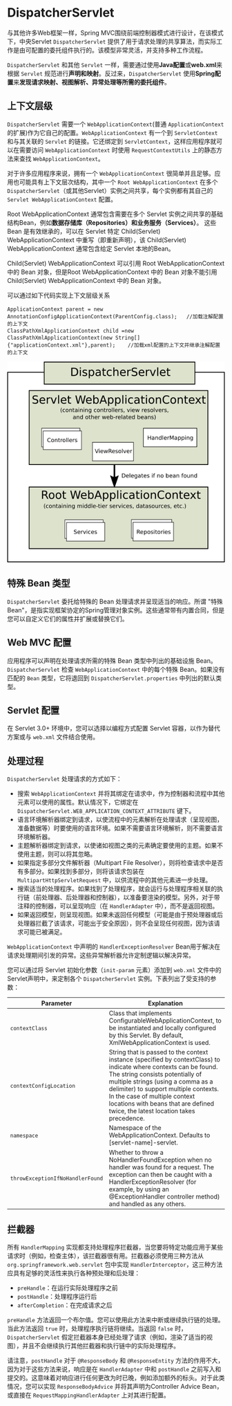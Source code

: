 # DispatcherServlet

与其他许多Web框架一样，Spring MVC围绕前端控制器模式进行设计，在该模式下，中央Servlet `DispatcherServlet` 提供了用于请求处理的共享算法，而实际工作是由可配置的委托组件执行的。该模型非常灵活，并支持多种工作流程。
 
`DispatcherServlet` 和其他 `Servlet` 一样，需要通过使用**Java配置**或**web.xml**来根据 `Servlet` 规范进行**声明和映射**。反过来，`DispatcherServlet` 使用**Spring配置**来**发现请求映射、视图解析、异常处理等所需的委托组件**。

## 上下文层级

`DispatcherServlet` 需要一个 `WebApplicationContext`(普通 `ApplicationContext` 的扩展)作为它自己的配置。`WebApplicationContext` 有一个到 `ServletContext` 和与其关联的 `Servlet` 的链接。它还绑定到 `ServletContext`，这样应用程序就可以在需要访问 `WebApplicationContext` 时使用 `RequestContextUtils` 上的静态方法来查找 `WebApplicationContext`。

对于许多应用程序来说，拥有一个 `WebApplicationContext` 很简单并且足够。应用也可能具有上下文层次结构，其中一个 `Root WebApplicationContext` 在多个 `DispatcherServlet`（或其他Servlet）实例之间共享，每个实例都有其自己的 `Servlet WebApplicationContext` 配置。

Root WebApplicationContext 通常包含需要在多个 Servlet 实例之间共享的基础结构Bean，例如**数据存储库（Repositories）**和**业务服务（Services）**。 这些 Bean 是有效继承的，可以在 Servlet 特定 Child(Servlet) WebApplicationContext 中重写（即重新声明），该 Child(Servlet) WebApplicationContext 通常包含给定 Servlet 本地的Bean。 

Child(Servlet) WebApplicationContext 可以引用 Root WebApplicationContext 中的 Bean 对象，但是Root WebApplicationContext 中的 Bean 对象不能引用 Child(Servlet) WebApplicationContext 中的 Bean 对象。

可以通过如下代码实现上下文层级关系

```
ApplicationContext parent = new AnnotationConfigApplicationContext(ParentConfig.class);   //加载注解配置的上下文
ClassPathXmlApplicationContext child =new ClassPathXmlApplicationContext(new String[] {"applicationContext.xml"},parent);    //加载xml配置的上下文并继承注解配置的上下文
```

![上下文层级](上下文层级.png)

## 特殊 Bean 类型

`DispatcherServlet` 委托给特殊的 Bean 处理请求并呈现适当的响应。所谓 "特殊 Bean"，是指实现框架协定的Spring管理对象实例。这些通常带有内置合同，但是您可以自定义它们的属性并扩展或替换它们。

## Web MVC 配置

应用程序可以声明在处理请求所需的特殊 Bean 类型中列出的基础设施 Bean。`DispatcherServlet` 检查 `WebApplicationContext` 中的每个特殊 Bean。如果没有匹配的 `Bean` 类型，它将退回到 `DispatcherServlet.properties` 中列出的默认类型。

## Servlet 配置

在 Servlet 3.0+ 环境中，您可以选择以编程方式配置 Servlet 容器，以作为替代方案或与 `web.xml` 文件结合使用。

## 处理过程

`DispatcherServlet` 处理请求的方式如下：

- 搜索 `WebApplicationContext` 并将其绑定在请求中，作为控制器和流程中其他元素可以使用的属性。默认情况下，它绑定在 `DispatcherServlet.WEB_APPLICATION_CONTEXT_ATTRIBUTE` 键下。
- 语言环境解析器绑定到请求，以使流程中的元素解析在处理请求（呈现视图，准备数据等）时要使用的语言环境。如果不需要语言环境解析，则不需要语言环境解析器。
- 主题解析器绑定到请求，以使诸如视图之类的元素确定要使用的主题。如果不使用主题，则可以将其忽略。
- 如果指定多部分文件解析器（Multipart File Resolver），则将检查请求中是否有多部分。如果找到多部分，则将该请求包装在 `MultipartHttpServletRequest` 中，以供流程中的其他元素进一步处理。
- 搜索适当的处理程序。如果找到了处理程序，就会运行与处理程序相关联的执行链（前处理器、后处理器和控制器），以准备要渲染的模型。另外，对于带注释的控制器，可以呈现响应（在 `HandlerAdapter` 中），而不是返回视图。
- 如果返回模型，则呈现视图。如果未返回任何模型（可能是由于预处理器或后处理器拦截了该请求，可能出于安全原因），则不会呈现任何视图，因为该请求可能已被满足。

`WebApplicationContext` 中声明的 `HandlerExceptionResolver` Bean用于解决在请求处理期间引发的异常。这些异常解析器允许定制逻辑以解决异常。

您可以通过将 Servlet 初始化参数（`init-param` 元素）添加到 `web.xml` 文件中的Servlet声明中，来定制各个 `DispatcherServlet` 实例。下表列出了受支持的参数：

|Parameter|Explanation|
|---------|-----------|
|`contextClass`|Class that implements ConfigurableWebApplicationContext, to be instantiated and locally configured by this Servlet. By default, XmlWebApplicationContext is used.|
|`contextConfigLocation`|String that is passed to the context instance (specified by contextClass) to indicate where contexts can be found. The string consists potentially of multiple strings (using a comma as a delimiter) to support multiple contexts. In the case of multiple context locations with beans that are defined twice, the latest location takes precedence.|
|`namespace`|Namespace of the WebApplicationContext. Defaults to [servlet-name]-servlet.|
|`throwExceptionIfNoHandlerFound`|Whether to throw a NoHandlerFoundException when no handler was found for a request. The exception can then be caught with a HandlerExceptionResolver (for example, by using an @ExceptionHandler controller method) and handled as any others.|

## 拦截器

所有 `HandlerMapping` 实现都支持处理程序拦截器，当您要将特定功能应用于某些请求时（例如，检查主体），该拦截器很有用。拦截器必须使用三种方法从 `org.springframework.web.servlet` 包中实现 `HandlerInterceptor`，这三种方法应具有足够的灵活性来执行各种预处理和后处理：

- `preHandle`：在运行实际处理程序之前
- `postHandle`：处理程序运行后
- `afterCompletion`：在完成请求之后

`preHandle` 方法返回一个布尔值。您可以使用此方法来中断或继续执行链的处理。当此方法返回 `true` 时，处理程序执行链将继续。当返回 `false` 时，`DispatcherServlet` 假定拦截器本身已经处理了请求（例如，渲染了适当的视图），并且不会继续执行其他拦截器和执行链中的实际处理程序。

请注意，`postHandle` 对于 `@ResponseBody` 和 `@ResponseEntity` 方法的作用不大，因为对于这些方法来说，响应是在 `HandlerAdapter` 中和 `postHandle` 之前写入和提交的。这意味着对响应进行任何更改为时已晚，例如添加额外的标头。对于此类情况，您可以实现 `ResponseBodyAdvice` 并将其声明为Controller Advice Bean，或直接在 `RequestMappingHandlerAdapter` 上对其进行配置。